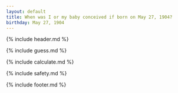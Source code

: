```yaml
---
layout: default
title: When was I or my baby conceived if born on May 27, 1904?
birthday: May 27, 1904
---
```


{% include header.md %}

{% include guess.md %}

{% include calculate.md %}

{% include safety.md %}

{% include footer.md %}



